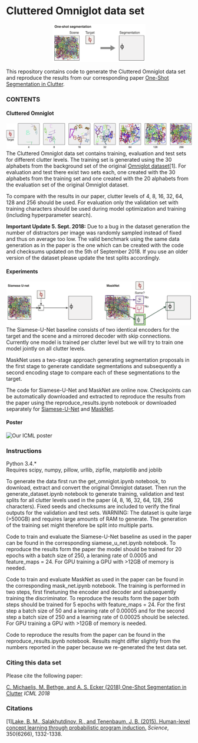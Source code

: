 # Cluttered Omniglot data set

<p align="center">
 <img src="task.png" width=50%>
</p>

This repository contains code to generate the Cluttered Omniglot data set and reproduce the results from our corresponding paper [One-Shot Segmentation in Clutter](https://arxiv.org/abs/1803.09597).

### CONTENTS

#### Cluttered Omniglot
![Datset examples](dataset.png)
The Cluttered Omniglot data set contains training, evaluation and test sets for different clutter levels. The training set is generated using the 30 alphabets from the background set of the original [Omniglot dataset](https://github.com/brendenlake/omniglot)[1]. For evaluation and test there exist two sets each, one created with the 30 alphabets from the training set and one created with the 20 alphabets from the evaluation set of the original Omniglot dataset. 

To compare with the results in our paper, clutter levels of 4, 8, 16, 32, 64, 128 and 256 should be used. For evaluation only the validation set with training characters should be used during model optimization and training (including hyperparameter search).

__Important Update 5. Sept. 2018:__ 
Due to a bug in the dataset generation the number of distractors per image was randomly sampled instead of fixed and thus on average too low. The valid benchmark using the same data generation as in the paper is the one which can be created with the code and checksums updated on the 5th of September 2018. If you use an older version of the dataset please update the test splits accordingly.

#### Experiments
![Model sketches](models_side_by_side.png)
The Siamese-U-Net baseline consists of two identical encoders for the target and the scene and a mirrored decoder with skip connections. Currently one model is trained per clutter level but we will try to train one model jointly on all clutter levels. 

MaskNet uses a two-stage approach generating segmentation proposals in the first stage to generate candidate segmentations and subsequently a second encoding stage to compare each of these segmentations to the target. 

The code for Siamese-U-Net and MaskNet are online now. Checkpoints can be automatically downloaded and extracted to reproduce the results from the paper using the reproduce_results.ipynb notebook or downloaded separately for [Siamese-U-Net](https://dl.dropbox.com/s/bm625f6ns04g4ea/siamese_u_net_checkpoints.zip) and [MaskNet](https://dl.dropbox.com/s/sc8pevf2h6152i0/mask_net_checkpoints.zip). 

#### Poster
![Our ICML poster](poster.png)

### Instructions

Python 3.4.*   
Requires scipy, numpy, pillow, urllib, zipfile, matplotlib and joblib    

To generate the data first run the get_omniglot.ipynb notebook, to download, extract and convert the original Omniglot dataset. Then run the generate_dataset.ipynb notebook to generate training, validation and test splits for all clutter levels used in the paper (4, 8, 16, 32, 64, 128, 256 characters). Fixed seeds and checksums are included to verify the final outputs for the validation and test sets.
WARNING: The dataset is quite large (>500GB) and requires large amounts of RAM to generate. The generation of the training set might therefore be split into multiple parts.

Code to train and evaluate the Siamese-U-Net baseline as used in the paper can be found in the corresponding siamese_u_net.ipynb notebook. To reproduce the results form the paper the model should be trained for 20 epochs with a batch size of 250, a leraning rate of 0.0005 and feature_maps = 24. For GPU training a GPU with >12GB of memory is needed.

Code to train and evaluate MaskNet as used in the paper can be found in the corresponding mask_net.ipynb notebook. The training is performed in two steps, first finetuning the encoder and decoder and subsequently training the discriminator. To reproduce the results form the paper both steps should be trained for 5 epochs with feature_maps = 24. For the first step a batch size of 50 and a leraning rate of 0.00005 and for the second step a batch size of 250 and a learning rate of 0.00025 should be selected. For GPU training a GPU with >12GB of memory is needed.

Code to reproduce the results from the paper can be found in the reproduce_results.ipynb notebook. Results might differ slightly from the numbers reported in the paper because we re-generated the test data set.

### Citing this data set
Please cite the following paper:

[C. Michaelis, M. Bethge, and A. S. Ecker (2018) One-Shot Segmentation in Clutter](https://arxiv.org/abs/1803.09597)
_ICML 2018_


### Citations
[1][Lake, B. M., Salakhutdinov, R., and Tenenbaum, J. B. (2015). Human-level concept learning through probabilistic program induction.](http://www.sciencemag.org/content/350/6266/1332.short) _Science_, 350(6266), 1332-1338.
